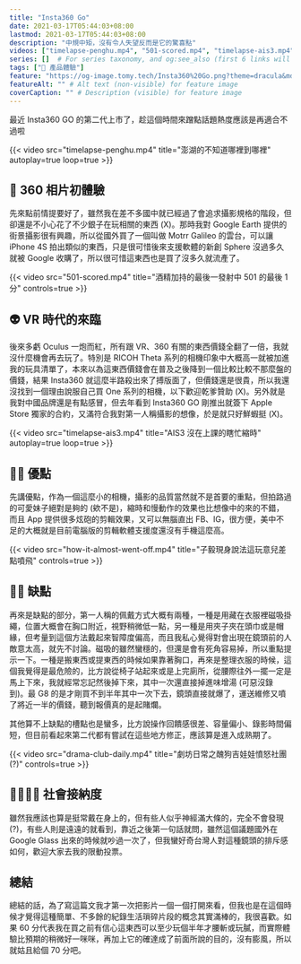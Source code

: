 ```yaml
---
title: "Insta360 Go"
date: 2021-03-17T05:44:03+08:00
lastmod: 2021-03-17T05:44:03+08:00
description: "中規中矩，沒有令人失望反而是它的驚喜點"
videos: ["timelapse-penghu.mp4", "501-scored.mp4", "timelapse-ais3.mp4", "how-it-almost-went-off.mp4", "drama-club-daily.mp4"]
series: []  # For series taxonomy, and og:see_also (first 6 links will be used)
tags: ["🌟 產品體驗"]
feature: "https://og-image.tomy.tech/Insta360%20Go.png?theme=dracula&md=1&fontSize=100px&images=https%3A%2F%2Ftomy.me%2Ftomy-circle-white.png"
featureAlt: "" # Alt text (non-visible) for feature image
coverCaption: "" # Description (visible) for feature image
---
```


最近 Insta360 GO 的第二代上市了，趁這個時間來蹭點話題熱度應該是再適合不過啦

{{< video src="timelapse-penghu.mp4" title="澎湖的不知道哪裡到哪裡" autoplay=true loop=true >}}

## 🗼 360 相片初體驗

先來點前情提要好了，雖然我在差不多國中就已經過了會追求攝影規格的階段，但卻還是不小心花了不少銀子在玩相關的東西 (X)。那時我對 Google Earth 提供的街景攝影很有興趣，所以從國外買了一個叫做 Motrr Galileo 的雲台，可以讓 iPhone 4S 拍出類似的東西，只是很可惜後來支援軟體的新創 Sphere 沒過多久就被 Google 收購了，所以很可惜這東西也是買了沒多久就流產了。

{{< video src="501-scored.mp4" title="酒精加持的最後一發射中 501 的最後 1 分" controls=true >}}

## 👽 VR 時代的來臨

後來多虧 Oculus 一炮而紅，所有跟 VR、360 有關的東西價錢全翻了一倍，我就沒什麼機會再去玩了。特別是 RICOH Theta 系列的相機印象中大概高一就被加進我的玩具清單了，本來以為這東西價錢會在普及之後降到一個比較比較不那麼盤的價錢，結果 Insta360 就這麼半路殺出來了搏版面了，但價錢還是很貴，所以我還沒找到一個理由說服自己買 One 系列的相機，以下歡迎乾爹贊助 (X)。另外就是我對中國品牌還是有點感冒，但去年看到 Insta360 GO 剛推出就簽下 Apple Store 獨家的合約，又滿符合我對第一人稱攝影的想像，於是就只好鮮蝦挺 (X)。

{{< video src="timelapse-ais3.mp4" title="AIS3 沒在上課的瞎忙縮時" autoplay=true loop=true >}}

## 👍🏻 優點

先講優點，作為一個這麼小的相機，攝影的品質當然就不是首要的重點，但拍路過的可愛妹子絕對是夠的 (欸不是)，縮時和慢動作的效果也比想像中的來的不錯，而且 App 提供很多炫砲的剪輯效果，又可以無腦直出 FB、IG，很方便，美中不足的大概就是目前電腦版的剪輯軟體支援度還沒有手機這麼高。

{{< video src="how-it-almost-went-off.mp4" title="子毅現身說法這玩意兒差點噴飛" controls=true >}}

## 👎🏻 缺點

再來是缺點的部分，第一人稱的佩戴方式大概有兩種，一種是用藏在衣服裡磁吸掛繩，位置大概會在胸口附近，視野稍微低一點，另一種是用夾子夾在頭巾或是帽緣，但考量到這個方法戴起來智障度偏高，而且我私心覺得對會出現在鏡頭前的人敵意太高，就先不討論。磁吸的雖然蠻穩的，但還是會有死角容易掉，所以重點提示一下。一種是搬東西或提東西的時候如果靠著胸口，再來是整理衣服的時候，這個我覺得是最危險的，比方說從椅子站起來或是上完廁所，從腰際往外一擺一定是馬上下來，我就經常忘記然後掉下來，其中一次還直接掉進味增湯 (可惡沒錄到)。最 G8 的是才剛買不到半年其中一次下去，鏡頭直接就爆了，運送維修又噴了將近一半的價錢，聽到報價真的是起賭爛。

其他算不上缺點的槽點也是蠻多，比方說操作回饋感很差、容量偏小、錄影時間偏短，但目前看起來第二代都有嘗試在這些地方修正，應該算是進入成熟期了。

{{< video src="drama-club-daily.mp4" title="劇坊日常之醜狗吉娃娃憤怒社團 (?)" controls=true >}}

## 🫱🏻‍🫲🏽 社會接納度

雖然我應該也算是挺常戴在身上的，但有些人似乎神經滿大條的，完全不會發現 (?)，有些人則是遠遠的就看到，靠近之後第一句話就問，雖然這個議題國外在 Google Glass 出來的時候就吵過一次了，但我蠻好奇台灣人對這種鏡頭的排斥感如何，歡迎大家去我的限動投票。

## 總結

總結的話，為了寫這篇文我才第一次把影片一個一個打開來看，但我也是在這個時候才覺得這種簡單、不多餘的紀錄生活瑣碎片段的概念其實滿棒的，我很喜歡。如果 60 分代表我在買之前有信心這東西可以至少玩個半年才腰斬或玩膩，而實際體驗比預期的稍微好一咪咪，再加上它的確達成了前面所說的目的，沒有膨風，所以就姑且給個 70 分吧。

